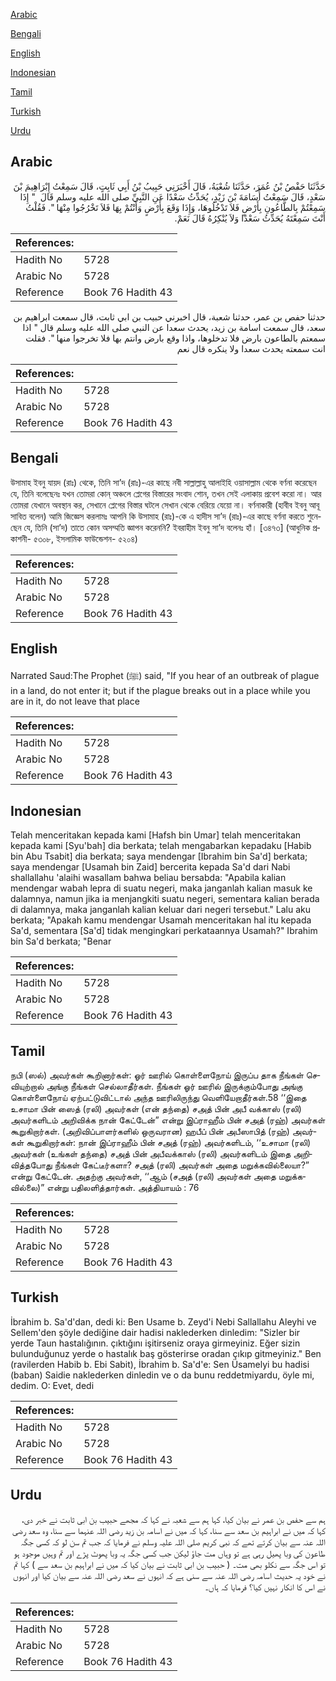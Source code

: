[Arabic](#arabic)

[Bengali](#bengali)

[English](#english)

[Indonesian](#indonesian)

[Tamil](#tamil)

[Turkish](#turkish)

[Urdu](#urdu)

## Arabic


<div dir="rtl" lang="ar" style={{fontSize:'larger',backgroundColor:'#f8f9fa',padding:20}}>
حَدَّثَنَا حَفْصُ بْنُ عُمَرَ، حَدَّثَنَا شُعْبَةُ، قَالَ أَخْبَرَنِي حَبِيبُ بْنُ أَبِي ثَابِتٍ، قَالَ سَمِعْتُ إِبْرَاهِيمَ بْنَ سَعْدٍ، قَالَ سَمِعْتُ أُسَامَةَ بْنَ زَيْدٍ، يُحَدِّثُ سَعْدًا عَنِ النَّبِيِّ صلى الله عليه وسلم قَالَ ‏ "‏ إِذَا سَمِعْتُمْ بِالطَّاعُونِ بِأَرْضٍ فَلاَ تَدْخُلُوهَا، وَإِذَا وَقَعَ بِأَرْضٍ وَأَنْتُمْ بِهَا فَلاَ تَخْرُجُوا مِنْهَا ‏"‏‏.‏ فَقُلْتُ أَنْتَ سَمِعْتَهُ يُحَدِّثُ سَعْدًا وَلاَ يُنْكِرُهُ قَالَ نَعَمْ‏.‏
</div>
<div style={{backgroundColor:'#f8f9fa',padding:20, marginBottom: 10}}><table> <thead> <tr> <th>References:</th> <th></th> </tr> </thead> <tbody><tr><td>Hadith No</td><td>5728</td></tr><tr><td>Arabic No</td><td>5728</td></tr><tr><td>Reference</td><td>Book 76 Hadith 43</td></tr></tbody></table></div>


<div dir="rtl" lang="ar" style={{fontSize:'larger',backgroundColor:'#f8f9fa',padding:20}}>
حدثنا حفص بن عمر، حدثنا شعبة، قال اخبرني حبيب بن ابي ثابت، قال سمعت ابراهيم بن سعد، قال سمعت اسامة بن زيد، يحدث سعدا عن النبي صلى الله عليه وسلم قال " اذا سمعتم بالطاعون بارض فلا تدخلوها، واذا وقع بارض وانتم بها فلا تخرجوا منها ". فقلت انت سمعته يحدث سعدا ولا ينكره قال نعم
</div>
<div style={{backgroundColor:'#f8f9fa',padding:20, marginBottom: 10}}><table> <thead> <tr> <th>References:</th> <th></th> </tr> </thead> <tbody><tr><td>Hadith No</td><td>5728</td></tr><tr><td>Arabic No</td><td>5728</td></tr><tr><td>Reference</td><td>Book 76 Hadith 43</td></tr></tbody></table></div>

## Bengali


<div dir="ltr" lang="bn" style={{fontSize:'larger',backgroundColor:'#f8f9fa',padding:20}}>
উসামাহ ইবনু যায়দ (রাঃ) থেকে, তিনি সা’দ (রাঃ)-এর কাছে নবী সাল্লাল্লাহু আলাইহি ওয়াসাল্লাম থেকে বর্ণনা করেছেন যে, তিনি বলেছেনঃ যখন তোমরা কোন্ অঞ্চলে প্লেগের বিস্তারের সংবাদ শোন, তখন সেই এলাকায় প্রবেশ করো না। আর তোমরা যেখানে অবস্থান কর, সেখানে প্লেগের বিস্তার ঘটলে সেখান থেকে বেরিয়ে যেয়ো না। বর্ণনাকারী (হাবীব ইবনু আবূ সাবিত বলেন) আমি জিজ্ঞেস করলামঃ আপনি কি উসামাহ (রাঃ)-কে এ হাদীস সা’দ (রাঃ)-এর কাছে বর্ণনা করতে শুনেছেন যে, তিনি (সা’দ) তাতে কোন অসম্মতি জ্ঞাপন করেননি? ইবরাহীম ইবনু সা’দ বলেনঃ হাঁ। [৩৪৭৩] (আধুনিক প্রকাশনী- ৫৩০৮, ইসলামিক ফাউন্ডেশন- ৫২০৪)
</div>
<div style={{backgroundColor:'#f8f9fa',padding:20, marginBottom: 10}}><table> <thead> <tr> <th>References:</th> <th></th> </tr> </thead> <tbody><tr><td>Hadith No</td><td>5728</td></tr><tr><td>Arabic No</td><td>5728</td></tr><tr><td>Reference</td><td>Book 76 Hadith 43</td></tr></tbody></table></div>

## English


<div dir="ltr" lang="en" style={{fontSize:'larger',backgroundColor:'#f8f9fa',padding:20}}>
Narrated Saud:The Prophet (ﷺ) said, "If you hear of an outbreak of plague in a land, do not enter it; but if the plague breaks out in a place while you are in it, do not leave that place
</div>
<div style={{backgroundColor:'#f8f9fa',padding:20, marginBottom: 10}}><table> <thead> <tr> <th>References:</th> <th></th> </tr> </thead> <tbody><tr><td>Hadith No</td><td>5728</td></tr><tr><td>Arabic No</td><td>5728</td></tr><tr><td>Reference</td><td>Book 76 Hadith 43</td></tr></tbody></table></div>

## Indonesian


<div dir="ltr" lang="id" style={{fontSize:'larger',backgroundColor:'#f8f9fa',padding:20}}>
Telah menceritakan kepada kami [Hafsh bin Umar] telah menceritakan kepada kami [Syu'bah] dia berkata; telah mengabarkan kepadaku [Habib bin Abu Tsabit] dia berkata; saya mendengar [Ibrahim bin Sa'd] berkata; saya mendengar [Usamah bin Zaid] bercerita kepada Sa'd dari Nabi shallallahu 'alaihi wasallam bahwa beliau bersabda: "Apabila kalian mendengar wabah lepra di suatu negeri, maka janganlah kalian masuk ke dalamnya, namun jika ia menjangkiti suatu negeri, sementara kalian berada di dalamnya, maka janganlah kalian keluar dari negeri tersebut." Lalu aku berkata; "Apakah kamu mendengar Usamah menceritakan hal itu kepada Sa'd, sementara [Sa'd] tidak mengingkari perkataannya Usamah?" Ibrahim bin Sa'd berkata; "Benar
</div>
<div style={{backgroundColor:'#f8f9fa',padding:20, marginBottom: 10}}><table> <thead> <tr> <th>References:</th> <th></th> </tr> </thead> <tbody><tr><td>Hadith No</td><td>5728</td></tr><tr><td>Arabic No</td><td>5728</td></tr><tr><td>Reference</td><td>Book 76 Hadith 43</td></tr></tbody></table></div>

## Tamil


<div dir="ltr" lang="ta" style={{fontSize:'larger',backgroundColor:'#f8f9fa',padding:20}}>
நபி (ஸல்) அவர்கள் கூறினார்கள்: ஓர் ஊரில் கொள்ளைநோய் இருப்ப தாக நீங்கள் செவியுற்றால் அங்கு நீங்கள் செல்லாதீர்கள். நீங்கள் ஓர் ஊரில் இருக்கும்போது அங்கு கொள்ளைநோய் ஏற்பட்டுவிட்டால் அந்த ஊரிலிருந்து வெளியேறாதீர்கள்.58 ‘‘இதை உசாமா பின் ஸைத் (ரலி) அவர்கள் (என் தந்தை) சஅத் பின் அபீ வக்காஸ் (ரலி) அவர்களிடம் அறிவிக்க நான் கேட்டேன்” என்று இப்ராஹீம் பின் சஅத் (ரஹ்) அவர்கள் கூறுகிறார்கள். (அறிவிப்பாளர்களில் ஒருவரான) ஹபீப் பின் அபீஸாபித் (ரஹ்) அவர்கள் கூறுகிறார்கள்: நான் இப்ராஹீம் பின் சஅத் (ரஹ்) அவர்களிடம், ‘‘உசாமா (ரலி) அவர்கள் (உங்கள் தந்தை) சஅத் பின் அபீவக்காஸ் (ரலி) அவர்களிடம் இதை அறிவித்தபோது நீங்கள் கேட்டீர்களா? சஅத் (ரலி) அவர்கள் அதை மறுக்கவில்லையா?” என்று கேட்டேன். அதற்கு அவர்கள், ‘‘ஆம் (சஅத் (ரலி) அவர்கள் அதை மறுக்கவில்லை)” என்று பதிலளித்தார்கள். அத்தியாயம் : 76
</div>
<div style={{backgroundColor:'#f8f9fa',padding:20, marginBottom: 10}}><table> <thead> <tr> <th>References:</th> <th></th> </tr> </thead> <tbody><tr><td>Hadith No</td><td>5728</td></tr><tr><td>Arabic No</td><td>5728</td></tr><tr><td>Reference</td><td>Book 76 Hadith 43</td></tr></tbody></table></div>

## Turkish


<div dir="ltr" lang="tr" style={{fontSize:'larger',backgroundColor:'#f8f9fa',padding:20}}>
İbrahim b. Sa'd'dan, dedi ki: Ben Usame b. Zeyd'i Nebi Sallallahu Aleyhi ve Sellem'den şöyle dediğine dair hadisi naklederken dinledim: "Sizler bir yerde Taun hastalığının. çıktığını işitirseniz oraya girmeyiniz. Eğer sizin bulunduğunuz yerde o hastalık baş gösterirse oradan çıkıp gitmeyiniz." Ben (ravilerden Habib b. Ebi Sabit), İbrahim b. Sa'd'e: Sen Üsamelyi bu hadisi (baban) Saidie naklederken dinledin ve o da bunu reddetmiyardu, öyle mi, dedim. O: Evet, dedi
</div>
<div style={{backgroundColor:'#f8f9fa',padding:20, marginBottom: 10}}><table> <thead> <tr> <th>References:</th> <th></th> </tr> </thead> <tbody><tr><td>Hadith No</td><td>5728</td></tr><tr><td>Arabic No</td><td>5728</td></tr><tr><td>Reference</td><td>Book 76 Hadith 43</td></tr></tbody></table></div>

## Urdu


<div dir="rtl" lang="ur" style={{fontSize:'larger',backgroundColor:'#f8f9fa',padding:20}}>
ہم سے حفص بن عمر نے بیان کیا، کہا ہم سے شعبہ نے کہا کہ مجھے حبیب بن ابی ثابت نے خبر دی، کہا کہ میں نے ابراہیم بن سعد سے سنا، کہا کہ میں نے اسامہ بن زید رضی اللہ عنہما سے سنا، وہ سعد رضی اللہ عنہ سے بیان کرتے تھے کہ نبی کریم صلی اللہ علیہ وسلم نے فرمایا کہ جب تم سن لو کہ کسی جگہ طاعون کی وبا پھیل رہی ہے تو وہاں مت جاؤ لیکن جب کسی جگہ یہ وبا پھوٹ پڑے اور تم وہیں موجود ہو تو اس جگہ سے نکلو بھی مت۔ ( حبیب بن ابی ثابت نے بیان کیا کہ میں نے ابراہیم بن سعد سے ) کہا تم نے خود یہ حدیث اسامہ رضی اللہ عنہ سے سنی ہے کہ انہوں نے سعد رضی اللہ عنہ سے بیان کیا اور انہوں نے اس کا انکار نہیں کیا؟ فرمایا کہ ہاں۔
</div>
<div style={{backgroundColor:'#f8f9fa',padding:20, marginBottom: 10}}><table> <thead> <tr> <th>References:</th> <th></th> </tr> </thead> <tbody><tr><td>Hadith No</td><td>5728</td></tr><tr><td>Arabic No</td><td>5728</td></tr><tr><td>Reference</td><td>Book 76 Hadith 43</td></tr></tbody></table></div>